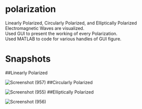 # polarization
Linearly Polarized, Circularly Polarized, and Elliptically Polarized Electromagnetic Waves are visualized.<br/>
Used GUI to present the working of every Polarization.<br/>
Used MATLAB to code for various handles of GUI figure.
# Snapshots
##Linearly Polarized

![Screenshot (957)](https://user-images.githubusercontent.com/64676780/132132071-0d12e13d-d1c3-4b3b-b5f9-e47d69af1524.png)
##Circularly Polarized

![Screenshot (955)](https://user-images.githubusercontent.com/64676780/132132074-c6348349-7640-46b6-aa49-54a8ae8d6430.png)
##Elliptically Polarized

![Screenshot (956)](https://user-images.githubusercontent.com/64676780/132132072-83390f79-f1bd-4d75-b506-e6e526942604.png)
